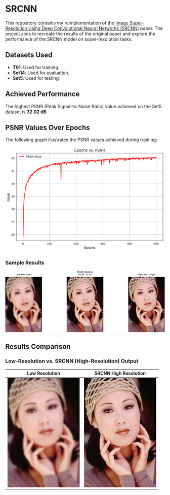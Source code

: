 # SRCNN

This repository contains my reimplementation of the [Image Super-Resolution Using Deep Convolutional Neural Networks (SRCNN)](https://arxiv.org/abs/1501.00092) paper. The project aims to recreate the results of the original paper and explore the performance of the SRCNN model on super-resolution tasks.

## Datasets Used
- **T91**: Used for training.
- **Set14**: Used for evaluation.
- **Set5**: Used for testing.

## Achieved Performance
The highest PSNR (Peak Signal-to-Noise Ratio) value achieved on the Set5 dataset is **32.02 dB**.

## PSNR Values Over Epochs
The following graph illustrates the PSNR values achieved during training:

![PSNR Graph](images/epochs_vs_psnr.png)

### Sample Results
![Results Comparison](images/image_comparison.png)

## Results Comparison
### Low-Resolution vs. SRCNN (High-Resolution) Output
| **Low Resolution**            | **SRCNN High Resolution**      | 
|--------------------------------|--------------------------------|
| ![Low-Res](images/low_res_image.png) | ![SRCNN-Output](images/high_res_image.png) |

